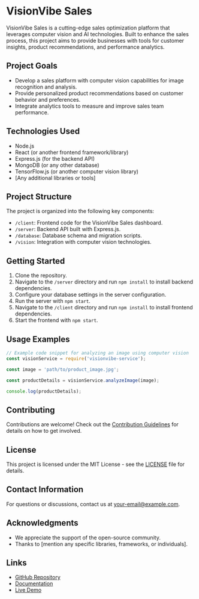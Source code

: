 # VisionVibe Sales

VisionVibe Sales is a cutting-edge sales optimization platform that leverages computer vision and AI technologies. Built to enhance the sales process, this project aims to provide businesses with tools for customer insights, product recommendations, and performance analytics.

## Project Goals

- Develop a sales platform with computer vision capabilities for image recognition and analysis.
- Provide personalized product recommendations based on customer behavior and preferences.
- Integrate analytics tools to measure and improve sales team performance.

## Technologies Used

- Node.js
- React (or another frontend framework/library)
- Express.js (for the backend API)
- MongoDB (or any other database)
- TensorFlow.js (or another computer vision library)
- [Any additional libraries or tools]

## Project Structure

The project is organized into the following key components:

- `/client`: Frontend code for the VisionVibe Sales dashboard.
- `/server`: Backend API built with Express.js.
- `/database`: Database schema and migration scripts.
- `/vision`: Integration with computer vision technologies.

## Getting Started

1. Clone the repository.
2. Navigate to the `/server` directory and run `npm install` to install backend dependencies.
3. Configure your database settings in the server configuration.
4. Run the server with `npm start`.
5. Navigate to the `/client` directory and run `npm install` to install frontend dependencies.
6. Start the frontend with `npm start`.

## Usage Examples

```javascript
// Example code snippet for analyzing an image using computer vision
const visionService = require('visionvibe-service');

const image = 'path/to/product_image.jpg';

const productDetails = visionService.analyzeImage(image);

console.log(productDetails);
```

## Contributing

Contributions are welcome! Check out the [Contribution Guidelines](CONTRIBUTING.md) for details on how to get involved.

## License

This project is licensed under the MIT License - see the [LICENSE](LICENSE) file for details.

## Contact Information

For questions or discussions, contact us at your-email@example.com.

## Acknowledgments

- We appreciate the support of the open-source community.
- Thanks to [mention any specific libraries, frameworks, or individuals].

## Links

- [GitHub Repository](https://github.com/your-username/visionvibe-sales)
- [Documentation](https://your-username.github.io/visionvibe-sales)
- [Live Demo](https://your-username.github.io/visionvibe-sales/demo)
